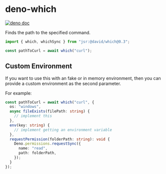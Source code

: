 # deno-which

[![deno doc](https://jsr.io/badges/@david/which)](https://jsr.io/@david/which)

Finds the path to the specified command.

```ts
import { which, whichSync } from "jsr:@david/which@0.3";

const pathToCurl = await which("curl");
```

## Custom Environment

If you want to use this with an fake or in memory environment, then you can
provide a custom environment as the second parameter.

For example:

```ts
const pathToCurl = await which("curl", {
  os: "windows",
  async fileExists(filePath: string) {
    // implement this
  },
  env(key: string) {
    // implement getting an environment variable
  },
  requestPermission(folderPath: string): void {
    Deno.permissions.requestSync({
      name: "read",
      path: folderPath,
    });
  }
});
```
